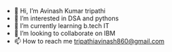 - 👋 Hi, I’m Avinash Kumar tripathi 
- 👀 I’m interested in DSA and pythons 
- 🌱 I’m currently learning b.tech IT
- 💞️ I’m looking to collaborate on IBM
- 📫 How to reach me tripathiavinash860@gmail.com

<!---
avinash8303/avinash8303 is a ✨ special ✨ repository because its `README.md` (this file) appears on your GitHub profile.
You can click the Preview link to take a look at your changes.
--->
